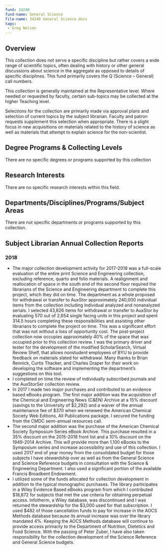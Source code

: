 ```yaml
---
fund: 34240
fund-name: General Science
file-name: 34240 General Science.docx
tags:
 - Greg Nelson
---
```


## Overview

This collection does not serve a specific discipline but rather covers a wide range of scientific topics, often dealing with history or other general discussions about science in the aggregate as opposed to details of specific disciplines. This fund primarily covers the Q (Science – General) call numbers.

This collection is generally maintained at the Representative level. Where needed or requested by faculty, certain sub-topics may be collected at the higher Teaching level.

Selections for the collection are primarily made via approval plans and selection of current topics by the subject librarian. Faculty and patron requests supplement this selection when appropriate. There is a slight focus in new acquisitions on materials related to the history of science as well as materials that attempt to explain science for the non-scientist.

## Degree Programs & Collecting Levels

There are no specific degrees or programs supported by this collection

## Research Interests

There are no specific research interests within this field.

## Departments/<wbr>Disciplines/<wbr>Programs/<wbr>Subject Areas

There are not specific departments or programs supported by this collection.

## Subject Librarian Annual Collection Reports

### 2018

- The major collection development activity for 2017-2018 was a full-scale evaluation of the entire print Science and Engineering collection, excluding reference, quarto and folio materials. A realignment and reallocation of space in the south end of the second floor required the librarians of the Science and Engineering department to complete this project, which they did on time. The department as a whole proposed for withdrawal or transfer to AuxStor approximately 240,000 individual items from the collection including individual analyzed and nonanalyzed serials. I selected 43,826 items for withdrawal or transfer to AuxStor by evaluating 570 out of 2,654 single facing units in this project and spent 314.5 hours completing these responsibilities and assisting other librarians to complete the project on time. This was a significant effort that was not without a loss of opportunity cost. The post-project collection now occupies approximately 40% of the space that was occupied prior to this collection review. I was the primary driver and tester for the development of the modified ScholarSearch, Virtual Review Shelf, that allows nonstudent employees of BYU to provide feedback on materials slated for withdrawal. Many thanks to Brian Rennick, Curtis Thacker, and Charles Draper for their work on developing the software and implementing the department’s suggestions on this tool.
 - I completed on time the review of individually subscribed journals and the AuxStorSer collection review.
 - In 2017 I made two major purchases and contributed to an evidence based eBooks program. The first major addition was the acquisition of the Chemical and Engineering News (C&EN) Archive at a 15% discount (savings to the University of $2,292) and a waiver of the annual maintenance fee of $370 when we renewed the American Chemical Society Web Editions, All Publications package. I secured the funding from the CMDC semi-annual resources call.
 - The second major addition was the purchase of the American Chemical Society Symposium Series eBook Archive. This purchase resulted in a 35% discount on the 2015-2018 front list and a 10% discount on the 1949-2014 Archive. This will provide more than 1,100 eBooks to the Symposium series and increase accessibility and use of this collection. I used 2017 end of year money from the consolidated budget for those subjects I have stewardship over as well as from the General Science and Science Reference budgets in consultation with the Science & Engineering Department. I also used a significant portion of the available Francis Broadbent Endowment.
 - I utilized some of the funds allocated for collection development in addition to the typical monographic purchases. The library participates in a Wiley Evidence Based eBooks program from which I contributed $18,872 for subjects that met the use criteria for obtaining perpetual access. Infotherm, a Wiley database, was discontinued and I was returned the stewardship for the $3,000 used for that subscription. I used $482 of those cancellation funds to pay for increase in the AOCS Methods database because its annual increase was over the library mandated 4%. Keeping the AOCS Methods database will continue to provide access primarily to the Department of Nutrition, Dietetics and Food Science. With the passing of Peter Zuber, I have also taken responsibility for the collection development of the Science Reference and General Science budgets.
